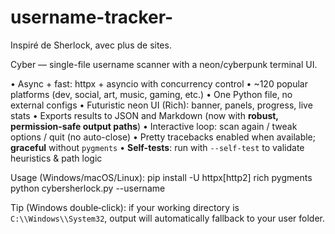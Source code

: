# username-tracker-
Inspiré de Sherlock, avec plus de sites.

Cyber — single-file username scanner with a neon/cyberpunk terminal UI.

• Async + fast: httpx + asyncio with concurrency control
• ~120 popular platforms (dev, social, art, music, gaming, etc.)
• One Python file, no external configs
• Futuristic neon UI (Rich): banner, panels, progress, live stats
• Exports results to JSON and Markdown (now with **robust, permission-safe output paths**)
• Interactive loop: scan again / tweak options / quit (no auto-close)
• Pretty tracebacks enabled when available; **graceful** without `pygments`
• **Self-tests**: run with `--self-test` to validate heuristics & path logic

Usage (Windows/macOS/Linux):
    pip install -U httpx[http2] rich pygments
    python cybersherlock.py --username <name>

Tip (Windows double‑click): if your working directory is `C:\\Windows\\System32`,
output will automatically fallback to your user folder.
